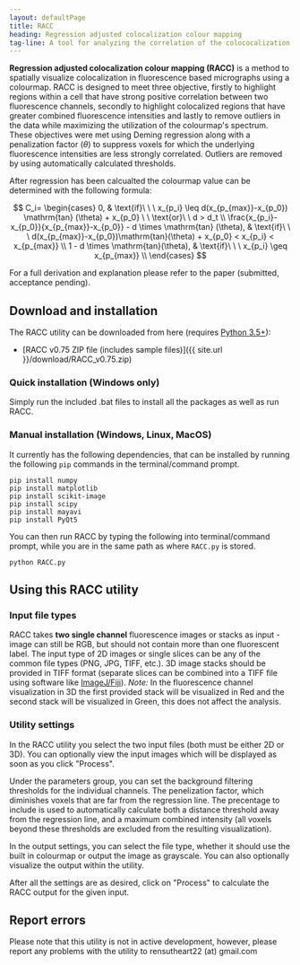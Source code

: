 ```yaml
---
layout: defaultPage
title: RACC
heading: Regression adjusted colocalization colour mapping
tag-line: A tool for analyzing the correlation of the colococalization between two fluorescent channels
---
```


**Regression adjusted colocalization colour mapping (RACC)** is a method to spatially visualize colocalization in fluorescence based micrographs using a colourmap. RACC is designed to meet three objective, firstly to highlight regions within a cell that have strong positive correlation between two fluorescence channels, secondly to highlight colocalized regions that have greater combined fluorescence intensities and lastly to remove outliers in the data while maximizing the utilization of the colourmap's spectrum. These objectives were met using Deming regression along with a penalization factor ($\theta$) to suppress voxels for which the underlying fluorescence intensities are less strongly correlated. Outliers are removed by using automatically calculated thresholds.

After regression has been calcualted the colourmap value can be determined with the following formula:

$$
    C_i=
    \begin{cases}
      0, & \text{if}\ \ \  x_{p_i} \leq d(x_{p_{max}}-x_{p_0}) \mathrm{tan} (\theta) + x_{p_0} \ \ \text{or}\ \ d > d_t \\ 
      \frac{x_{p_i}-x_{p_0}}{x_{p_{max}}-x_{p_0}} - d \times \mathrm{tan} (\theta),  & \text{if}\ \ \ d(x_{p_{max}}-x_{p_0})\mathrm{tan}(\theta) + x_{p_0} < x_{p_i} < x_{p_{max}} \\
      1 - d \times \mathrm{tan}(\theta), & \text{if}\ \ \  x_{p_i} \geq x_{p_{max}} \\
    \end{cases}
$$

For a full derivation and explanation please refer to the paper (submitted, acceptance pending).

## Download and installation

The RACC utility can be downloaded from here (requires [Python 3.5+](https://www.python.org/downloads/)):

- [RACC v0.75 ZIP file (includes sample files)]({{ site.url }}/download/RACC_v0.75.zip)

### Quick installation (Windows only)
Simply run the included .bat files to install all the packages as well as run RACC.


### Manual installation (Windows, Linux, MacOS)
It currently has the following dependencies, that can be installed by running the following `pip` commands in the terminal/command prompt.

```
pip install numpy
pip install matplotlib
pip install scikit-image
pip install scipy
pip install mayavi
pip install PyQt5
```

You can then run RACC by typing the following into terminal/command prompt, while you are in the same path as where `RACC.py` is stored.

```
python RACC.py
```

## Using this RACC utility

### Input file types

RACC takes **two single channel** fluorescence images or stacks as input - image can still be RGB, but should not contain more than one fluorescent label. The input type of 2D images or single slices can be any of the common file types (PNG, JPG, TIFF, etc.). 3D image stacks should be provided in TIFF format (separate slices can be combined into a TIFF file using software like [ImageJ/Fiji](https://fiji.sc/)). _Note:_ In the fluorescence channel visualization in 3D the first provided stack will be visualized in Red and the second stack will be visualized in Green, this does not affect the analysis.

### Utility settings

In the RACC utility you select the two input files (both must be either 2D or 3D). You can optionally view the input images which will be displayed as soon as you click "Process". 

Under the parameters group, you can set the background filtering thresholds for the individual channels. The penelization factor, which diminishes voxels that are far from the regression line. The precentage to include is used to automatically calculate both a distance threshold away from the regression line, and a maximum combined intensity (all voxels beyond these thresholds are excluded from the resulting visualization).

In the output settings, you can select the file type, whether it should use the built in colourmap or output the image as grayscale. You can also optionally visualize the output within the utility.

After all the settings are as desired, click on "Process" to calculate the RACC output for the given input.

## Report errors

Please note that this utility is not in active development, however, please report any problems with the utility to rensutheart22 (at) gmail.com